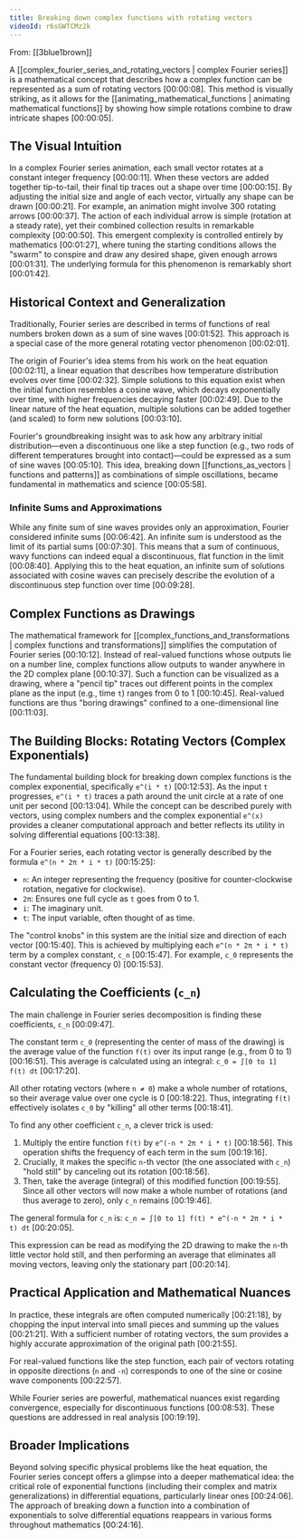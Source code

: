 ```yaml
---
title: Breaking down complex functions with rotating vectors
videoId: r6sGWTCMz2k
---
```


From: [[3blue1brown]] <br/> 

A [[complex_fourier_series_and_rotating_vectors | complex Fourier series]] is a mathematical concept that describes how a complex function can be represented as a sum of rotating vectors <a class="yt-timestamp" data-t="00:00:08">[00:00:08]</a>. This method is visually striking, as it allows for the [[animating_mathematical_functions | animating mathematical functions]] by showing how simple rotations combine to draw intricate shapes <a class="yt-timestamp" data-t="00:00:05">[00:00:05]</a>.

## The Visual Intuition

In a complex Fourier series animation, each small vector rotates at a constant integer frequency <a class="yt-timestamp" data-t="00:00:11">[00:00:11]</a>. When these vectors are added together tip-to-tail, their final tip traces out a shape over time <a class="yt-timestamp" data-t="00:00:15">[00:00:15]</a>. By adjusting the initial size and angle of each vector, virtually any shape can be drawn <a class="yt-timestamp" data-t="00:00:21">[00:00:21]</a>. For example, an animation might involve 300 rotating arrows <a class="yt-timestamp" data-t="00:00:37">[00:00:37]</a>. The action of each individual arrow is simple (rotation at a steady rate), yet their combined collection results in remarkable complexity <a class="yt-timestamp" data-t="00:00:50">[00:00:50]</a>. This emergent complexity is controlled entirely by mathematics <a class="yt-timestamp" data-t="00:01:27">[00:01:27]</a>, where tuning the starting conditions allows the "swarm" to conspire and draw any desired shape, given enough arrows <a class="yt-timestamp" data-t="00:01:31">[00:01:31]</a>. The underlying formula for this phenomenon is remarkably short <a class="yt-timestamp" data-t="00:01:42">[00:01:42]</a>.

## Historical Context and Generalization

Traditionally, Fourier series are described in terms of functions of real numbers broken down as a sum of sine waves <a class="yt-timestamp" data-t="00:01:52">[00:01:52]</a>. This approach is a special case of the more general rotating vector phenomenon <a class="yt-timestamp" data-t="00:02:01">[00:02:01]</a>.

The origin of Fourier's idea stems from his work on the heat equation <a class="yt-timestamp" data-t="00:02:11">[00:02:11]</a>, a linear equation that describes how temperature distribution evolves over time <a class="yt-timestamp" data-t="00:02:32">[00:02:32]</a>. Simple solutions to this equation exist when the initial function resembles a cosine wave, which decays exponentially over time, with higher frequencies decaying faster <a class="yt-timestamp" data-t="00:02:49">[00:02:49]</a>. Due to the linear nature of the heat equation, multiple solutions can be added together (and scaled) to form new solutions <a class="yt-timestamp" data-t="00:03:10">[00:03:10]</a>.

Fourier's groundbreaking insight was to ask how any arbitrary initial distribution—even a discontinuous one like a step function (e.g., two rods of different temperatures brought into contact)—could be expressed as a sum of sine waves <a class="yt-timestamp" data-t="00:05:10">[00:05:10]</a>. This idea, breaking down [[functions_as_vectors | functions and patterns]] as combinations of simple oscillations, became fundamental in mathematics and science <a class="yt-timestamp" data-t="00:05:58">[00:05:58]</a>.

### Infinite Sums and Approximations

While any finite sum of sine waves provides only an approximation, Fourier considered infinite sums <a class="yt-timestamp" data-t="00:06:42">[00:06:42]</a>. An infinite sum is understood as the limit of its partial sums <a class="yt-timestamp" data-t="00:07:30">[00:07:30]</a>. This means that a sum of continuous, wavy functions can indeed equal a discontinuous, flat function in the limit <a class="yt-timestamp" data-t="00:08:40">[00:08:40]</a>. Applying this to the heat equation, an infinite sum of solutions associated with cosine waves can precisely describe the evolution of a discontinuous step function over time <a class="yt-timestamp" data-t="00:09:28">[00:09:28]</a>.

## Complex Functions as Drawings

The mathematical framework for [[complex_functions_and_transformations | complex functions and transformations]] simplifies the computation of Fourier series <a class="yt-timestamp" data-t="00:10:12">[00:10:12]</a>.
Instead of real-valued functions whose outputs lie on a number line, complex functions allow outputs to wander anywhere in the 2D complex plane <a class="yt-timestamp" data-t="00:10:37">[00:10:37]</a>. Such a function can be visualized as a drawing, where a "pencil tip" traces out different points in the complex plane as the input (e.g., time `t`) ranges from 0 to 1 <a class="yt-timestamp" data-t="00:10:45">[00:10:45]</a>. Real-valued functions are thus "boring drawings" confined to a one-dimensional line <a class="yt-timestamp" data-t="00:11:03">[00:11:03]</a>.

## The Building Blocks: Rotating Vectors (Complex Exponentials)

The fundamental building block for breaking down complex functions is the complex exponential, specifically `e^(i * t)` <a class="yt-timestamp" data-t="00:12:53">[00:12:53]</a>. As the input `t` progresses, `e^(i * t)` traces a path around the unit circle at a rate of one unit per second <a class="yt-timestamp" data-t="00:13:04">[00:13:04]</a>. While the concept can be described purely with vectors, using complex numbers and the complex exponential `e^(x)` provides a cleaner computational approach and better reflects its utility in solving differential equations <a class="yt-timestamp" data-t="00:13:38">[00:13:38]</a>.

For a Fourier series, each rotating vector is generally described by the formula `e^(n * 2π * i * t)` <a class="yt-timestamp" data-t="00:15:25">[00:15:25]</a>:
*   `n`: An integer representing the frequency (positive for counter-clockwise rotation, negative for clockwise).
*   `2π`: Ensures one full cycle as `t` goes from 0 to 1.
*   `i`: The imaginary unit.
*   `t`: The input variable, often thought of as time.

The "control knobs" in this system are the initial size and direction of each vector <a class="yt-timestamp" data-t="00:15:40">[00:15:40]</a>. This is achieved by multiplying each `e^(n * 2π * i * t)` term by a complex constant, `c_n` <a class="yt-timestamp" data-t="00:15:47">[00:15:47]</a>. For example, `c_0` represents the constant vector (frequency 0) <a class="yt-timestamp" data-t="00:15:53">[00:15:53]</a>.

## Calculating the Coefficients (`c_n`)

The main challenge in Fourier series decomposition is finding these coefficients, `c_n` <a class="yt-timestamp" data-t="00:09:47">[00:09:47]</a>.

The constant term `c_0` (representing the center of mass of the drawing) is the average value of the function `f(t)` over its input range (e.g., from 0 to 1) <a class="yt-timestamp" data-t="00:16:51">[00:16:51]</a>. This average is calculated using an integral:
`c_0 = ∫[0 to 1] f(t) dt` <a class="yt-timestamp" data-t="00:17:20">[00:17:20]</a>.

All other rotating vectors (where `n ≠ 0`) make a whole number of rotations, so their average value over one cycle is 0 <a class="yt-timestamp" data-t="00:18:22">[00:18:22]</a>. Thus, integrating `f(t)` effectively isolates `c_0` by "killing" all other terms <a class="yt-timestamp" data-t="00:18:41">[00:18:41]</a>.

To find any other coefficient `c_n`, a clever trick is used:
1.  Multiply the entire function `f(t)` by `e^(-n * 2π * i * t)` <a class="yt-timestamp" data-t="00:18:56">[00:18:56]</a>. This operation shifts the frequency of each term in the sum <a class="yt-timestamp" data-t="00:19:16">[00:19:16]</a>.
2.  Crucially, it makes the specific `n`-th vector (the one associated with `c_n`) "hold still" by canceling out its rotation <a class="yt-timestamp" data-t="00:18:56">[00:18:56]</a>.
3.  Then, take the average (integral) of this modified function <a class="yt-timestamp" data-t="00:19:55">[00:19:55]</a>. Since all other vectors will now make a whole number of rotations (and thus average to zero), only `c_n` remains <a class="yt-timestamp" data-t="00:19:46">[00:19:46]</a>.

The general formula for `c_n` is:
`c_n = ∫[0 to 1] f(t) * e^(-n * 2π * i * t) dt` <a class="yt-timestamp" data-t="00:20:05">[00:20:05]</a>.

This expression can be read as modifying the 2D drawing to make the `n`-th little vector hold still, and then performing an average that eliminates all moving vectors, leaving only the stationary part <a class="yt-timestamp" data-t="00:20:14">[00:20:14]</a>.

## Practical Application and Mathematical Nuances

In practice, these integrals are often computed numerically <a class="yt-timestamp" data-t="00:21:18">[00:21:18]</a>, by chopping the input interval into small pieces and summing up the values <a class="yt-timestamp" data-t="00:21:21">[00:21:21]</a>. With a sufficient number of rotating vectors, the sum provides a highly accurate approximation of the original path <a class="yt-timestamp" data-t="00:21:55">[00:21:55]</a>.

For real-valued functions like the step function, each pair of vectors rotating in opposite directions (`n` and `-n`) corresponds to one of the sine or cosine wave components <a class="yt-timestamp" data-t="00:22:57">[00:22:57]</a>.

While Fourier series are powerful, mathematical nuances exist regarding convergence, especially for discontinuous functions <a class="yt-timestamp" data-t="00:08:53">[00:08:53]</a>. These questions are addressed in real analysis <a class="yt-timestamp" data-t="00:19:19">[00:19:19]</a>.

## Broader Implications

Beyond solving specific physical problems like the heat equation, the Fourier series concept offers a glimpse into a deeper mathematical idea: the critical role of exponential functions (including their complex and matrix generalizations) in differential equations, particularly linear ones <a class="yt-timestamp" data-t="00:24:06">[00:24:06]</a>. The approach of breaking down a function into a combination of exponentials to solve differential equations reappears in various forms throughout mathematics <a class="yt-timestamp" data-t="00:24:16">[00:24:16]</a>.